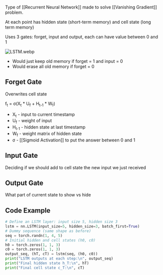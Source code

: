 Type of [[Recurrent Neural Network]] made to solve [[Vanishing Gradient]] problem.

At each point has hidden state (short-term memory) and cell state (long term memory)

Uses 3 gates: forget, input and output, each can have value between 0 and 1

![LSTM.webp](lstm.webp)

* Would just keep old memory if forget = 1 and input = 0
* Would erase all old memory if forget = 0

## Forget Gate

Overwrites cell state

f<sub>t</sub> = σ(X<sub>t</sub> \* U<sub>f</sub> + H<sub>t-1</sub> \* W<sub>f</sub>)

* X<sub>t</sub> - input to current timestamp
* U<sub>f</sub> - weight of input
* H<sub>t-1</sub> - hidden state at last timestamp
* W<sub>f</sub> - weight matrix of hidden state
* σ - [[Sigmoid Activation]] to put the answer between 0 and 1

## Input Gate

Deciding if we should add to cell state the new input we just received

## Output Gate

What part of current state to show vs hide

## Code Example

```python
# Define an LSTM layer: input size 5, hidden size 3
lstm = nn.LSTM(input_size=5, hidden_size=3, batch_first=True)
# Dummy sequence (same shape as before)
seq = torch.randn(1, 4, 5)
# Initial hidden and cell states (h0, c0)
h0 = torch.zeros(1, 1, 3)
c0 = torch.zeros(1, 1, 3)
output_seq, (hT, cT) = lstm(seq, (h0, c0))
print("LSTM outputs at each step:\n", output_seq)
print("Final hidden state h_T:\n", hT)
print("Final cell state c_T:\n", cT)
```
